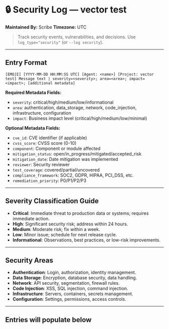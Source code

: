 
# 🔒 Security Log — vector test
**Maintained By:** Scribe
**Timezone:** UTC

> Track security events, vulnerabilities, and decisions. Use `log_type="security"` (or `--log security`).

---



## Entry Format
```
[EMOJI] [YYYY-MM-DD HH:MM:SS UTC] [Agent: <name>] [Project: vector test] Message text | severity=<severity>; area=<area>; impact=<impact>; [additional metadata]
```

**Required Metadata Fields:**
- `severity`: critical/high/medium/low/informational
- `area`: authentication, data_storage, network, code_injection, infrastructure, configuration
- `impact`: Business impact level (critical/high/medium/low/minimal)

**Optional Metadata Fields:**
- `cve_id`: CVE identifier (if applicable)
- `cvss_score`: CVSS score (0-10)
- `component`: Component or module affected
- `mitigation_status`: open/in_progress/mitigated/accepted_risk
- `mitigation_date`: Date mitigation was implemented
- `reviewer`: Security reviewer
- `test_coverage`: covered/partial/uncovered
- `compliance_framework`: SOC2, GDPR, HIPAA, PCI_DSS, etc.
- `remediation_priority`: P0/P1/P2/P3

---

## Severity Classification Guide
- **Critical**: Immediate threat to production data or systems; requires immediate action.
- **High**: Significant security risk; address within 24 hours.
- **Medium**: Moderate risk; fix within a week.
- **Low**: Minor issue; schedule for next release cycle.
- **Informational**: Observations, best practices, or low-risk improvements.

---

## Security Areas
- **Authentication**: Login, authorization, identity management.
- **Data Storage**: Encryption, database security, data handling.
- **Network**: API security, segmentation, firewall rules.
- **Code Injection**: XSS, SQL injection, command injection.
- **Infrastructure**: Servers, containers, secrets management.
- **Configuration**: Settings, permissions, access controls.

---

## Entries will populate below
